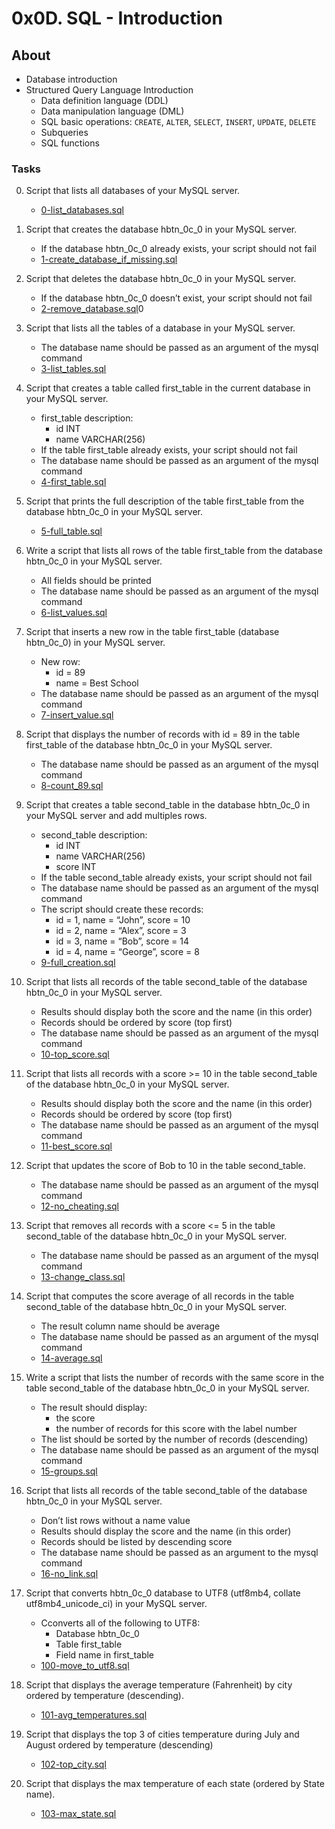 # 0x0D. SQL - Introduction
## About
* Database introduction
* Structured Query Language Introduction
	* Data definition language (DDL)
	* Data manipulation language (DML)
	* SQL basic operations: `CREATE`, `ALTER`, `SELECT`, `INSERT`, `UPDATE`, `DELETE`
	* Subqueries
	* SQL functions
### Tasks
0. Script that lists all databases of your MySQL server.
	* [0-list_databases.sql](0-list_databases.sql)
1. Script that creates the database hbtn_0c_0 in your MySQL server.
	* If the database hbtn_0c_0 already exists, your script should not fail
	- [1-create_database_if_missing.sql](1-create_database_if_missing.sql)
2. Script that deletes the database hbtn_0c_0 in your MySQL server.
	* If the database hbtn_0c_0 doesn’t exist, your script should not fail
	- [2-remove_database.sql](2-remove_database.sql)0
3. Script that lists all the tables of a database in your MySQL server.
	* The database name should be passed as an argument of the mysql command
	- [3-list_tables.sql](3-list_tables.sql)
4. Script that creates a table called first_table in the current database in your MySQL server.

	* first_table description:
		- id INT
		- name VARCHAR(256)
	* If the table first_table already exists, your script should not fail
	* The database name should be passed as an argument of the mysql command
	* [4-first_table.sql](4-first_table.sql)
5. Script that prints the full description of the table first_table from the database hbtn_0c_0 in your MySQL server.
	* [5-full_table.sql](5-full_table.sql)
6. Write a script that lists all rows of the table first_table from the database hbtn_0c_0 in your MySQL server.
	* All fields should be printed
	* The database name should be passed as an argument of the mysql command
	* [6-list_values.sql](6-list_values.sql)
7. Script that inserts a new row in the table first_table (database hbtn_0c_0) in your MySQL server.
	* New row:
		- id = 89
		- name = Best School
	* The database name should be passed as an argument of the mysql command
	* [7-insert_value.sql](7-insert_value.sql)
8. Script that displays the number of records with id = 89 in the table first_table of the database hbtn_0c_0 in your MySQL server.
	* The database name should be passed as an argument of the mysql command
	* [8-count_89.sql](8-count_89.sql)
9. Script that creates a table second_table in the database hbtn_0c_0 in your MySQL server and add multiples rows.
	* second_table description:
		- id INT
		- name VARCHAR(256)
		- score INT
	* If the table second_table already exists, your script should not fail
	* The database name should be passed as an argument of the mysql command
	* The script should create these records:
		- id = 1, name = “John”, score = 10
		- id = 2, name = “Alex”, score = 3
		- id = 3, name = “Bob”, score = 14
		- id = 4, name = “George”, score = 8
	* [9-full_creation.sql](9-full_creation.sql)
10. Script that lists all records of the table second_table of the database hbtn_0c_0 in your MySQL server.

	* Results should display both the score and the name (in this order)
	* Records should be ordered by score (top first)
	* The database name should be passed as an argument of the mysql command
	* [10-top_score.sql](10-top_score.sql)
11. Script that lists all records with a score >= 10 in the table second_table of the database hbtn_0c_0 in your MySQL server.
	* Results should display both the score and the name (in this order)
	* Records should be ordered by score (top first) 
	* The database name should be passed as an argument of the mysql command
	* [11-best_score.sql](11-best_score.sql)
12. Script that updates the score of Bob to 10 in the table second_table.
	* The database name should be passed as an argument of the mysql command
	* [12-no_cheating.sql](12-no_cheating.sql)
13. Script that removes all records with a score <= 5 in the table second_table of the database hbtn_0c_0 in your MySQL server.
	* The database name should be passed as an argument of the mysql command
	* [13-change_class.sql](13-change_class.sql) 
14. Script that computes the score average of all records in the table second_table of the database hbtn_0c_0 in your MySQL server.
	* The result column name should be average
	* The database name should be passed as an argument of the mysql command
	* [14-average.sql](14-average.sql)
15. Write a script that lists the number of records with the same score in the table second_table of the database hbtn_0c_0 in your MySQL server.

	* The result should display:
		- the score
		- the number of records for this score with the label number
	* The list should be sorted by the number of records (descending)
	* The database name should be passed as an argument of the mysql command
	* [15-groups.sql](15-groups.sql)
16. Script that lists all records of the table second_table of the database hbtn_0c_0 in your MySQL server.
	* Don’t list rows without a name value
	* Results should display the score and the name (in this order)
	* Records should be listed by descending score
	* The database name should be passed as an argument to the mysql command
	* [16-no_link.sql](16-no_link.sql)
17. Script that converts hbtn_0c_0 database to UTF8 (utf8mb4, collate utf8mb4_unicode_ci) in your MySQL server.
	* Cconverts all of the following to UTF8:
		- Database hbtn_0c_0
		- Table first_table
		- Field name in first_table
	* [100-move_to_utf8.sql](100-move_to_utf8.sql)
18. Script that displays the average temperature (Fahrenheit) by city ordered by temperature (descending).
	* [101-avg_temperatures.sql](101-avg_temperatures.sql)
19. Script that displays the top 3 of cities temperature during July and August ordered by temperature (descending)
	* [102-top_city.sql](102-top_city.sql)
20. Script that displays the max temperature of each state (ordered by State name).
	* [103-max_state.sql](103-max_state.sql)
